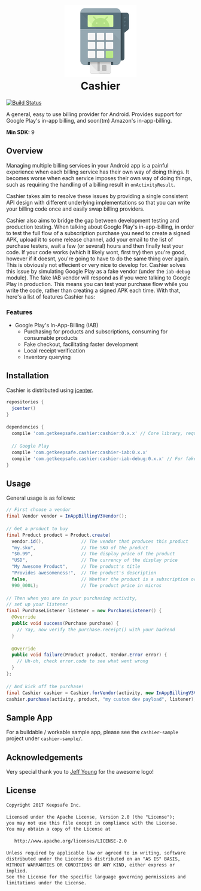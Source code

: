 <h1 align="center">
	<img src=".github/ic_launcher.png" alt="Cashier"><br/>
	Cashier 
</h1>

[![Build Status](https://travis-ci.com/KeepSafe/Cashier.svg?token=GKHJnCCyj3zqzwTu3uMu&branch=master)](https://travis-ci.com/KeepSafe/Cashier)

A general, easy to use billing provider for Android. Provides support for Google Play's in-app billing, and soon(tm) Amazon's in-app-billing.

**Min SDK:** 9

## Overview

Managing multiple billing services in your Android app is a painful experience when each billing service has their own way of doing things. It becomes worse when each service imposes their own way of doing things, such as requiring the handling of a billing result in `onActivityResult`.

Cashier takes aim to resolve these issues by providing a single consistent API design with different underlying implementations so that you can write your billing code once and easily swap billing providers.

Cashier also aims to bridge the gap between development testing and production testing. When talking about Google Play's in-app-billing, in order to test the full flow of a subscription purchase you need to create a signed APK, upload it to some release channel, add your email to the list of purchase testers, wait a few (or several) hours and then finally test your code. If your code works (which it likely wont, first try) then you're good, however if it doesnt, you're going to have to do the same thing over again. This is obviously not effecient or very nice to develop for. Cashier solves this issue by simulating Google Play as a fake vendor (under the `iab-debug` module). The fake IAB vendor will respond as if you were talking to Google Play in production. This means you can test your purchase flow while you write the code, rather than creating a signed APK each time. With that, here's a list of features Cashier has:

### Features

  - Google Play's In-App-Billing (IAB)
    - Purchasing for products and subscriptions, consuming for consumable products
    - Fake checkout, facilitating faster development
    - Local receipt verification
    - Inventory querying

## Installation

Cashier is distributed using [jcenter](https://bintray.com/keepsafesoftware/Android/Cashier/view).

```groovy
repositories { 
  jcenter()
}
   
dependencies {
  compile 'com.getkeepsafe.cashier:cashier:0.x.x' // Core library, required
 
  // Google Play
  compile 'com.getkeepsafe.cashier:cashier-iab:0.x.x'
  compile 'com.getkeepsafe.cashier:cashier-iab-debug:0.x.x' // For fake checkout and testing
}
```

## Usage

General usage is as follows:

```java
// First choose a vendor
final Vendor vendor = InAppBillingV3Vendor();

// Get a product to buy
final Product product = Product.create(
  vendor.id(),              // The vendor that produces this product
  "my.sku",                 // The SKU of the product
  "$0.99",                  // The display price of the product
  "USD",                    // The currency of the display price
  "My Awesome Product",     // The product's title
  "Provides awesomeness!",  // The product's description
  false,                    // Whether the product is a subscription or not (consumable)
  990_000L);                // The product price in micros

// Then when you are in your purchasing activity,
// set up your listener
final PurchaseListener listener = new PurchaseListener() {
  @Override
  public void success(Purchase purchase) {
    // Yay, now verify the purchase.receipt() with your backend
  }

  @Override
  public void failure(Product product, Vendor.Error error) {
    // Uh-oh, check error.code to see what went wrong
  }
};

// And kick off the purchase!
final Cashier cashier = Cashier.forVendor(activity, new InAppBillingV3Vendor());
cashier.purchase(activity, product, "my custom dev payload", listener);
```

## Sample App

For a buildable / workable sample app, please see the `cashier-sample` project under `cashier-sample/`.

## Acknowledgements

Very special thank you to [Jeff Young](https://www.github.com/tenoversix) for the awesome logo!

## License

    Copyright 2017 Keepsafe Inc.

    Licensed under the Apache License, Version 2.0 (the "License");
    you may not use this file except in compliance with the License.
    You may obtain a copy of the License at

       http://www.apache.org/licenses/LICENSE-2.0

    Unless required by applicable law or agreed to in writing, software
    distributed under the License is distributed on an "AS IS" BASIS,
    WITHOUT WARRANTIES OR CONDITIONS OF ANY KIND, either express or implied.
    See the License for the specific language governing permissions and
    limitations under the License.
